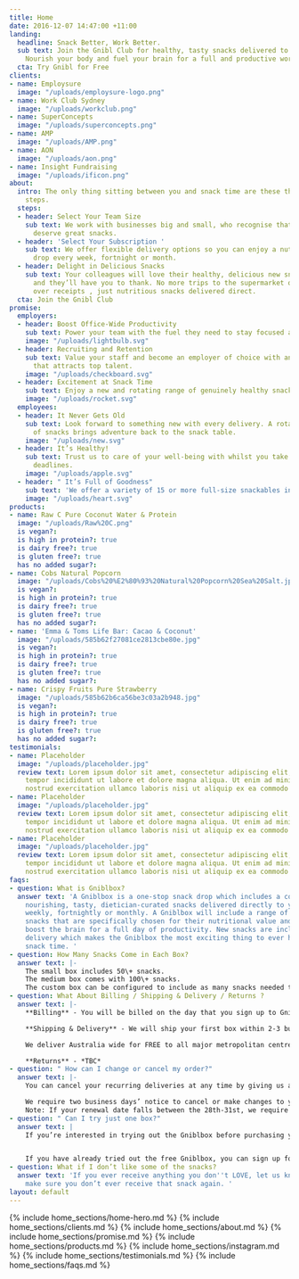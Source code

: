 ```yaml
---
title: Home
date: 2016-12-07 14:47:00 +11:00
landing:
  headline: Snack Better, Work Better.
  sub text: Join the Gnibl Club for healthy, tasty snacks delivered to your office.
    Nourish your body and fuel your brain for a full and productive work day.
  cta: Try Gnibl for Free
clients:
- name: Employsure
  image: "/uploads/employsure-logo.png"
- name: Work Club Sydney
  image: "/uploads/workclub.png"
- name: SuperConcepts
  image: "/uploads/superconcepts.png"
- name: AMP
  image: "/uploads/AMP.png"
- name: AON
  image: "/uploads/aon.png"
- name: Insight Fundraising
  image: "/uploads/ificon.png"
about:
  intro: The only thing sitting between you and snack time are these three simple
    steps.
  steps:
  - header: Select Your Team Size
    sub text: We work with businesses big and small, who recognise that great teams
      deserve great snacks.
  - header: 'Select Your Subscription '
    sub text: We offer flexible delivery options so you can enjoy a nutritious snack
      drop every week, fortnight or month.
  - header: Delight in Delicious Snacks
    sub text: Your colleagues will love their healthy, delicious new snack options
      and they’ll have you to thank. No more trips to the supermarket or fumbling
      over receipts , just nutritious snacks delivered direct.
  cta: Join the Gnibl Club
promise:
  employers:
  - header: Boost Office-Wide Productivity
    sub text: Power your team with the fuel they need to stay focused and productive.
    image: "/uploads/lightbulb.svg"
  - header: Recruiting and Retention
    sub text: Value your staff and become an employer of choice with an everyday perk
      that attracts top talent.
    image: "/uploads/checkboard.svg"
  - header: Excitement at Snack Time
    sub text: Enjoy a new and rotating range of genuinely healthy snacks in each delivery.
    image: "/uploads/rocket.svg"
  employees:
  - header: It Never Gets Old
    sub text: Look forward to something new with every delivery. A rotating range
      of snacks brings adventure back to the snack table.
    image: "/uploads/new.svg"
  - header: It’s Healthy!
    sub text: Trust us to care of your well-being with whilst you take care of your
      deadlines.
    image: "/uploads/apple.svg"
  - header: " It’s Full of Goodness"
    sub text: 'We offer a variety of 15 or more full-size snackables in each delivery. '
    image: "/uploads/heart.svg"
products:
- name: Raw C Pure Coconut Water & Protein
  image: "/uploads/Raw%20C.png"
  is vegan?: 
  is high in protein?: true
  is dairy free?: true
  is gluten free?: true
  has no added sugar?: 
- name: Cobs Natural Popcorn
  image: "/uploads/Cobs%20%E2%80%93%20Natural%20Popcorn%20Sea%20Salt.jpg"
  is vegan?: 
  is high in protein?: true
  is dairy free?: true
  is gluten free?: true
  has no added sugar?: 
- name: 'Emma & Toms Life Bar: Cacao & Coconut'
  image: "/uploads/585b62f27081ce2813cbe80e.jpg"
  is vegan?: 
  is high in protein?: true
  is dairy free?: true
  is gluten free?: true
  has no added sugar?: 
- name: Crispy Fruits Pure Strawberry
  image: "/uploads/585b62b6ca56be3c03a2b948.jpg"
  is vegan?: 
  is high in protein?: true
  is dairy free?: true
  is gluten free?: true
  has no added sugar?: 
testimonials:
- name: Placeholder
  image: "/uploads/placeholder.jpg"
  review text: Lorem ipsum dolor sit amet, consectetur adipiscing elit, sed do eiusmod
    tempor incididunt ut labore et dolore magna aliqua. Ut enim ad minim veniam, quis
    nostrud exercitation ullamco laboris nisi ut aliquip ex ea commodo consequat.
- name: Placeholder
  image: "/uploads/placeholder.jpg"
  review text: Lorem ipsum dolor sit amet, consectetur adipiscing elit, sed do eiusmod
    tempor incididunt ut labore et dolore magna aliqua. Ut enim ad minim veniam, quis
    nostrud exercitation ullamco laboris nisi ut aliquip ex ea commodo consequat.
- name: Placeholder
  image: "/uploads/placeholder.jpg"
  review text: Lorem ipsum dolor sit amet, consectetur adipiscing elit, sed do eiusmod
    tempor incididunt ut labore et dolore magna aliqua. Ut enim ad minim veniam, quis
    nostrud exercitation ullamco laboris nisi ut aliquip ex ea commodo consequat.
faqs:
- question: What is Gniblbox?
  answer text: 'A Gniblbox is a one-stop snack drop which includes a collection of
    nourishing, tasty, dietician-curated snacks delivered directly to your office
    weekly, fortnightly or monthly. A Gniblbox will include a range of different full-sized
    snacks that are specifically chosen for their nutritional value and ability to
    boost the brain for a full day of productivity. New snacks are included in each
    delivery which makes the Gniblbox the most exciting thing to ever happen to your
    snack time. '
- question: How Many Snacks Come in Each Box?
  answer text: |-
    The small box includes 50\+ snacks.
    The medium box comes with 100\+ snacks.
    The custom box can be configured to include as many snacks needed to suit your unique needs.
- question: What About Billing / Shipping & Delivery / Returns ?
  answer text: |-
    **Billing** - You will be billed on the day that you sign up to Gniblbox. Following this, you will be placed on our advanced billing cycle. If you are on a monthly subscription you will be billed on the 20th of each month, if you are on a 3,6 or 12 month subscription you will be billed every 3, 6 or 12 months on the 20th of the month paying for the month ahead.

    **Shipping & Delivery** - We will ship your first box within 2-3 business days of receiving your order. You can choose to receive your boxes weekly, fortnightly or monthly. We deliver Tuesdays and Thursdays *TBC*

    We deliver Australia wide for FREE to all major metropolitan centres. If you live outside Sydney, Melbourne, Brisbane, Perth, or Adelaide, please get in touch (include link to Contact page ) and we'll provide a quote for delivery to your area.

    **Returns** - *TBC*
- question: " How can I change or cancel my order?"
  answer text: |-
    You can cancel your recurring deliveries at any time by giving us a call, or sending an email to <info@gnibl.com>. If we have already packed and dispatched your box before we receive your request, that box will be your final charge.

    We require two business days’ notice to cancel or make changes to your shipment.
    Note: If your renewal date falls between the 28th-31st, we require notice prior to the 26th of the month.
- question: " Can I try just one box?"
  answer text: |
    If you’re interested in trying out the Gniblbox before purchasing your subscription, you can try our Free Trial Box.


    If you have already tried out the free Gniblbox, you can sign up for a subscription which can be cancelled at anytime. Don’t forget, you’ll have to give us two days notice before your subscription renewal to cancel your upcoming order.
- question: What if I don’t like some of the snacks?
  answer text: 'If you ever receive anything you don''t LOVE, let us know and we’ll
    make sure you don’t ever receive that snack again. '
layout: default
---
```


<main>
  {% include home_sections/home-hero.md %}
  {% include home_sections/clients.md %}
  {% include home_sections/about.md %}
  {% include home_sections/promise.md %}
  {% include home_sections/products.md %}
  {% include home_sections/instagram.md %}
  {% include home_sections/testimonials.md %}
  {% include home_sections/faqs.md %}
</main>

